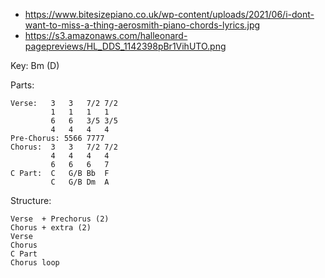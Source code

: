 - https://www.bitesizepiano.co.uk/wp-content/uploads/2021/06/i-dont-want-to-miss-a-thing-aerosmith-piano-chords-lyrics.jpg
- https://s3.amazonaws.com/halleonard-pagepreviews/HL_DDS_1142398pBr1VihUTO.png

Key: Bm (D)

Parts:

    Verse:   3   3   7/2 7/2
             1   1   1   1
             6   6   3/5 3/5
             4   4   4   4
    Pre-Chorus: 5566 7777
    Chorus:  3   3   7/2 7/2
             4   4   4   4 
             6   6   6   7
    C Part:  C   G/B Bb  F
             C   G/B Dm  A
 
Structure:

    Verse  + Prechorus (2)
    Chorus + extra (2)
    Verse
    Chorus
    C Part
    Chorus loop
